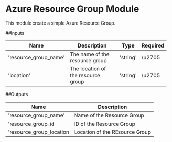 # Azure Resource Group Module

This module create a simple Azure Resource Group. 

##Inputs

| Name | Description | Type | Required |
|------|-------------|------|----------|
| 'resource_group_name' | The name of the resource group | 'string' | \u2705 |
| 'location' | The location of the resource group | 'string' | \u2705 |

##Outputs

| Name | Description |
|------|-------------|
| 'resource_group_name' | Name of the Resource Group |
| 'resource_group_id | ID of the Resource Group |
| 'resource_group_location| Location of the REsource Group | 